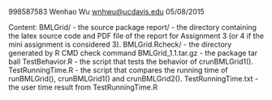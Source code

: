 998587583
Wenhao Wu
wnhwu@ucdavis.edu
05/08/2015

Content:
  BMLGrid/ - the source package
  report/ - the directory containing the latex source code and PDF file of the report for Assignment 3 (or 4 if the mini assignment is considered 3).
  BMLGrid.Rcheck/ - the directory generated by R CMD check command
  BMLGrid_1.1.tar.gz - the package tar ball
  TestBehavior.R - the script that tests the behavior of crunBMLGrid1().
  TestRunningTime.R - the script that compares the running time of runBMLGrid(), crunBMLGrid1() and crunBMLGrid2().
  TestRunningTime.txt - the user time result from TestRunningTime.R
  
